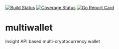[![Build Status](https://travis-ci.org/OpenBazaar/multiwallet.svg?branch=master)](https://travis-ci.org/OpenBazaar/multiwallet)
[![Coverage Status](https://coveralls.io/repos/github/OpenBazaar/multiwallet/badge.svg?branch=master)](https://coveralls.io/github/OpenBazaar/multiwallet?branch=master)
[![Go Report Card](https://goreportcard.com/badge/github.com/OpenBazaar/multiwallet)](https://goreportcard.com/report/github.com/OpenBazaar/multiwallet)

# multiwallet
Insight API based multi-cryptocurrency wallet
